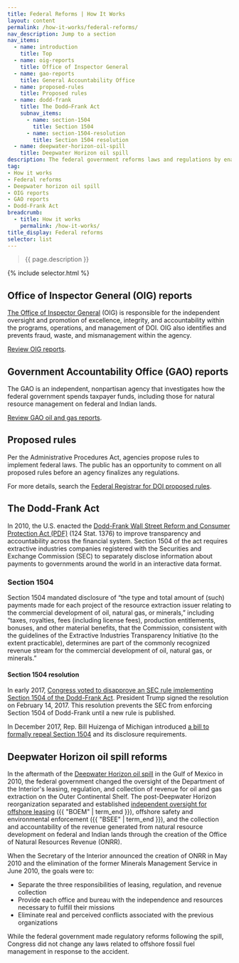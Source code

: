 ```yaml
---
title: Federal Reforms | How It Works
layout: content
permalink: /how-it-works/federal-reforms/
nav_description: Jump to a section
nav_items:
  - name: introduction
    title: Top
  - name: oig-reports
    title: Office of Inspector General
  - name: gao-reports
    title: General Accountability Office
  - name: proposed-rules
    title: Proposed rules
  - name: dodd-frank
    title: The Dodd–Frank Act
    subnav_items:
      - name: section-1504
        title: Section 1504
      - name: section-1504-resolution
        title: Section 1504 resolution
  - name: deepwater-horizon-oil-spill
    title: Deepwater Horizon oil spill
description: The federal government reforms laws and regulations by enacting new legislation and proposing new rules to implement the legislation. Reforms are recommended by oversight organizations, such as the Inspector General or the Government Accountability Office.
tag:
- How it works
- Federal reforms
- Deepwater horizon oil spill
- OIG reports
- GAO reports
- Dodd-Frank Act
breadcrumb:
  - title: How it works
    permalink: /how-it-works/
title_display: Federal reforms
selector: list
---
```


> {{ page.description }}

{% include selector.html %}

<h2 id="oig-reports">Office of Inspector General (OIG) reports</h2>

[The Office of Inspector General](https://www.doioig.gov/) (OIG) is responsible for the independent oversight and promotion of excellence, integrity, and accountability within the programs, operations, and management of DOI. OIG also identifies and prevents fraud, waste, and mismanagement within the agency.

[Review OIG reports](https://www.doioig.gov/reports).

<h2 id="gao-reports">Government Accountability Office (GAO) reports</h2>

The GAO is an independent, nonpartisan agency that investigates how the federal government spends taxpayer funds, including those for natural resource management on federal and Indian lands.

[Review GAO oil and gas reports](http://www.gao.gov/key_issues/oil_and_natural_gas/issue_summary).

## Proposed rules

Per the Administrative Procedures Act, agencies propose rules to implement federal laws. The public has an opportunity to comment on all proposed rules before an agency finalizes any regulations.

For more details, search the [Federal Registrar for DOI proposed rules](https://www.federalregister.gov/documents/search?conditions%5Bagencies%5D%5B%5D=interior-department&conditions%5Btype%5D%5B%5D=PRORULE).

<h2 id="dodd-frank">The Dodd-Frank Act</h2>

In 2010, the U.S. enacted the [Dodd-Frank Wall Street Reform and Consumer Protection Act (PDF)](http://www.gpo.gov/fdsys/pkg/PLAW-111publ203/pdf/PLAW-111publ203.pdf) (124 Stat. 1376) to improve transparency and accountability across the financial system. Section 1504 of the act requires extractive industries companies registered with the Securities and Exchange Commission (SEC) to separately disclose information about payments to governments around the world in an interactive data format.

### Section 1504

Section 1504 mandated disclosure of “the type and total amount of (such) payments made for each project of the resource extraction issuer relating to the commercial development of oil, natural gas, or minerals,” including “taxes, royalties, fees (including license fees), production entitlements, bonuses, and other material benefits, that the Commission, consistent with the guidelines of the Extractive Industries Transparency Initiative (to the extent practicable), determines are part of the commonly recognized revenue stream for the commercial development of oil, natural gas, or minerals.”

#### Section 1504 resolution

In early 2017, [Congress voted to disapprove an SEC rule implementing Section 1504 of the Dodd-Frank Act](https://www.congress.gov/bill/115th-congress/house-joint-resolution/41/). President Trump signed the resolution on February 14, 2017. This resolution prevents the SEC from enforcing Section 1504 of Dodd-Frank until a new rule is published.

In December 2017, Rep. Bill Huizenga of Michigan introduced [a bill to formally repeal Section 1504](https://www.congress.gov/bill/115th-congress/house-bill/4519/) and its disclosure requirements.

<h2 id="deepwater-horizon-oil-spill">Deepwater Horizon oil spill reforms</h2>

In the aftermath of the [Deepwater Horizon oil spill](http://www.gpo.gov/fdsys/pkg/GPO-OILCOMMISSION/pdf/GPO-OILCOMMISSION.pdf) in the Gulf of Mexico in 2010, the federal government changed the oversight of the Department of the Interior's leasing, regulation, and collection of revenue for oil and gas extraction on the Outer Continental Shelf. The post-Deepwater Horizon reorganization separated and established [independent oversight for offshore leasing](http://www.boem.gov/Reforms-since-the-Deepwater-Horizon-Tragedy/) ({{ "BOEM" | term_end }}), offshore safety and environmental enforcement ({{ "BSEE" | term_end }}), and the collection and accountability of the revenue generated from natural resource development on federal and Indian lands through the creation of the Office of Natural Resources Revenue (ONRR).

When the Secretary of the Interior announced the creation of ONRR in May 2010 and the elimination of the former Minerals Management Service in June 2010, the goals were to:

* Separate the three responsibilities of leasing, regulation, and revenue collection
* Provide each office and bureau with the independence and resources necessary to fulfill their missions
* Eliminate real and perceived conflicts associated with the previous organizations

While the federal government made regulatory reforms following the spill, Congress did not change any laws related to offshore fossil fuel management in response to the accident.
